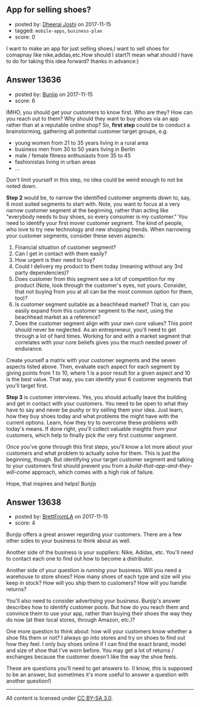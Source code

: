 ## App for selling shoes?

- posted by: [Dheeraj Joshi](https://stackexchange.com/users/11132302/dheeraj-joshi) on 2017-11-15
- tagged: `mobile-apps`, `business-plan`
- score: 0

I want to make an app for just selling shoes,I want to sell shoes for comapnay like nike,adidas,etc.How should I start?I mean what should I have to do for taking this idea forward?
thanks in advance:)


## Answer 13636

- posted by: [Bunjip](https://stackexchange.com/users/2486207/bunjip) on 2017-11-15
- score: 6

IMHO, you should get your customers to know first. Who are they? How can you reach out to them? Why should they want to buy shoes via an app rather than at a reputable online shop?
So, **first step** could be to conduct a brainstorming, gathering all potential customer target groups, e.g. 

 - young women from 21 to 35 years living in a rural area
 - business men from 30 to 50 years living in Berlin
 - male / female fitness enthusiasts from 35 to 45 
 - fashionistas living in urban areas
 - ...

Don't limit yourself in this step, no idea could be weird enough to not be noted down.

**Step 2** would be, to narrow the identified customer segments down to, say, 6 most suited segments to start with. Note, you want to focus at a very narrow customer segment at the beginning, rather than acting like "everybody needs to buy shoes, so every consumer is my customer."
You need to identify your first mover customer segment. The kind of people, who love to try new technology and new shopping trends. When narrowing your customer segments, consider these seven aspects:

 1. Financial situation of customer segment?
 2. Can I get in contact with them easily?
 3. How urgent is their need to buy?
 4. Could I delivery my product to them today (meaning without any 3rd party dependencies)?
 5. Does customer from this segment see a lot of competition for my product (Note, look through the customer's eyes, not yours. Consider, that not buying from you at all can be the most common option for them, too)?
 6. Is customer segment suitable as a beachhead market? That is, can you easily expand from this customer segment to the next, using the beachhead market as a reference?
 7. Does the customer segment align with your own core values? This point should never be neglected. As an entrepreneur, you'll need to get through a lot of hard times. Working for and with a market segment that correlates with your core beliefs gives you the much needed power of endurance.  

Create yourself a matrix with your customer segments and the seven aspects listed above. Then, evaluate each aspect for each segment by giving points from 1 to 10, where 1 is a poor result for a given aspect and 10 is the best value. That way, you can identify your 6 customer segments that you'll target first.

**Step 3** is customer interviews. Yes, you should actually leave the building and get in contact with your customers. You need to be open to what they have to say and never be pushy or try selling them your idea. Just learn, how they buy shoes today and what problems the might have with the current options. Learn, how they try to overcome these problems with today's means. If done right, you'll collect valuable insights from your customers, which help to finally pick *the* very first customer segment.

Once you've gone through this first steps, you'll know a lot more about your customers and what problem to actually solve for them. This is just the beginning, though. But identifying your target customer segment and talking to your customers first should prevent you from a *build-that-app-and-they-will-come* approach, which comes with a high risk of failure.

Hope, that inspires and helps!
Bunjip


## Answer 13638

- posted by: [BrettFromLA](https://stackexchange.com/users/2813127/brettfromla) on 2017-11-15
- score: 4

Bunjip offers a great answer regarding your customers.  There are a few other sides to your business to think about as well.

Another side of the business is your suppliers: Nike, Adidas, etc. You'll need to contact each one to find out how to become a distributor.

Another side of your question is _running_ your business. Will you need a warehouse to store shoes? How many shoes of each type and size will you keep in stock? How will you ship them to customers? How will you handle returns?

You'll also need to consider advertising your business. Bunjip's answer describes how to identify customer pools. But how do you reach them and convince them to use your app, rather than buying their shoes the way they do now (at their local stores, through Amazon, etc.)?

One more question to think about: how will your customers know whether a shoe fits them or not? I always go into stores and try on shoes to find out how they feel. I only buy shoes online if I can find the exact brand, model and size of shoe that I've worn before. You may get a lot of returns / exchanges because the customer doesn't like the way the shoe feels.

These are questions you'll need to get answers to. (I know, _this_ is supposed to be an answer, but sometimes it's more useful to answer a question with another question!)



---

All content is licensed under [CC BY-SA 3.0](https://creativecommons.org/licenses/by-sa/3.0/).
